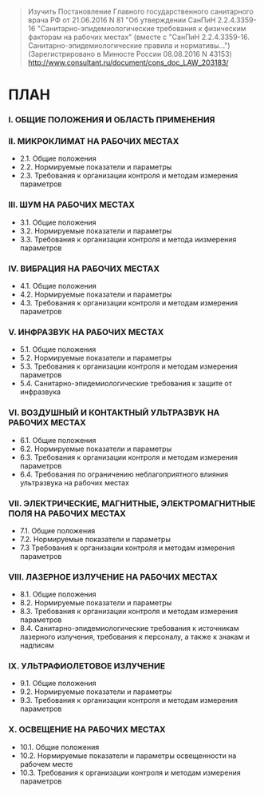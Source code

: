 > Изучить Постановление Главного государственного санитарного врача РФ от 21.06.2016 N 81 "Об утверждении СанПиН 2.2.4.3359-16 "Санитарно-эпидемиологические требования к физическим факторам на рабочих местах" (вместе с "СанПиН 2.2.4.3359-16. Санитарно-эпидемиологические правила и нормативы...") (Зарегистрировано в Минюсте России 08.08.2016 N 43153) http://www.consultant.ru/document/cons_doc_LAW_203183/

# ПЛАН
### I. ОБЩИЕ ПОЛОЖЕНИЯ И ОБЛАСТЬ ПРИМЕНЕНИЯ
### II. МИКРОКЛИМАТ НА РАБОЧИХ МЕСТАХ
- 2.1. Общие положения
- 2.2. Нормируемые показатели и параметры
- 2.3. Требования к организации контроля и методам измерения параметров
### III. ШУМ НА РАБОЧИХ МЕСТАХ
- 3.1. Общие положения
- 3.2. Нормируемые показатели и параметры
- 3.3. Требования к организации контроля и метода иизмерения параметров
### IV. ВИБРАЦИЯ НА РАБОЧИХ МЕСТАХ
- 4.1. Общие положения
- 4.2. Нормируемые показатели и параметры
- 4.3. Требования к организации контроля и методам измерения параметров
### V. ИНФРАЗВУК НА РАБОЧИХ МЕСТАХ
- 5.1. Общие положения
- 5.2. Нормируемые показатели и параметры
- 5.3. Требования к организации контроля и методам измерения параметров
- 5.4. Санитарно-эпидемиологические требования к защите от инфразвука
### VI. ВОЗДУШНЫЙ И КОНТАКТНЫЙ УЛЬТРАЗВУК НА РАБОЧИХ МЕСТАХ
- 6.1. Общие положения
- 6.2. Нормируемые показатели и параметры
- 6.3. Требования к организации контроля и методам измерения параметров
- 6.4. Требования по ограничению неблагоприятного влияния ультразвука на рабочих местах
### VII. ЭЛЕКТРИЧЕСКИЕ, МАГНИТНЫЕ, ЭЛЕКТРОМАГНИТНЫЕ ПОЛЯ НА РАБОЧИХ МЕСТАХ
- 7.1. Общие положения
- 7.2. Нормируемые показатели и параметры
- 7.3 Требования к организации контроля и методам измерения параметров
### VIII. ЛАЗЕРНОЕ ИЗЛУЧЕНИЕ НА РАБОЧИХ МЕСТАХ
- 8.1. Общие положения
- 8.2. Нормируемые показатели и параметры
- 8.3. Требования к организации контроля и методам измерения параметров
- 8.4. Санитарно-эпидемиологические требования к источникам лазерного излучения, требования к персоналу, а также к знакам и надписям
### IX. УЛЬТРАФИОЛЕТОВОЕ ИЗЛУЧЕНИЕ
- 9.1. Общие положения
- 9.2. Нормируемые показатели и параметры
- 9.3. Требования к организации контроля и методам измерения параметров
### X. ОСВЕЩЕНИЕ НА РАБОЧИХ МЕСТАХ
- 10.1. Общие положения
- 10.2. Нормируемые показатели и параметры освещенности на рабочем месте
- 10.3. Требования к организации контроля и методам измерения параметров
